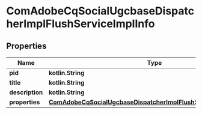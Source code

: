 
# ComAdobeCqSocialUgcbaseDispatcherImplFlushServiceImplInfo

## Properties
Name | Type | Description | Notes
------------ | ------------- | ------------- | -------------
**pid** | **kotlin.String** |  |  [optional]
**title** | **kotlin.String** |  |  [optional]
**description** | **kotlin.String** |  |  [optional]
**properties** | [**ComAdobeCqSocialUgcbaseDispatcherImplFlushServiceImplProperties**](ComAdobeCqSocialUgcbaseDispatcherImplFlushServiceImplProperties.md) |  |  [optional]



